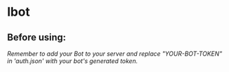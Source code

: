 # lbot
## Before using:
_Remember to add your Bot to your server and replace "YOUR-BOT-TOKEN" in 'auth.json' with your bot's generated token._